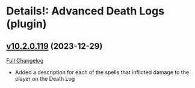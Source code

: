 # Details!: Advanced Death Logs (plugin)

## [v10.2.0.119](https://github.com/Tercioo/AdvancedDeathLogs/tree/v10.2.0.119) (2023-12-29)
[Full Changelog](https://github.com/Tercioo/AdvancedDeathLogs/compare/v10.2.0.118...v10.2.0.119) 

- Added a description for each of the spells that inflicted damage to the player on the Death Log  
